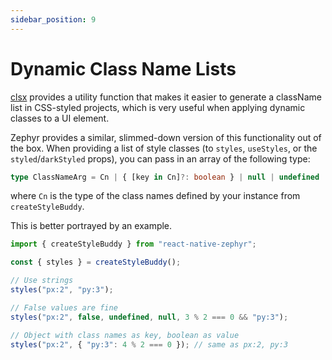 ```yaml
---
sidebar_position: 9
---
```


# Dynamic Class Name Lists

[clsx](https://github.com/lukeed/clsx#readme) provides a utility function that makes it easier to generate a className list in CSS-styled projects, which is very useful when applying dynamic classes to a UI element.

Zephyr provides a similar, slimmed-down version of this functionality out of the box. When providing a list of style classes (to `styles`, `useStyles`, or the `styled`/`darkStyled` props), you can pass in an array of the following type:

```ts
type ClassNameArg = Cn | { [key in Cn]?: boolean } | null | undefined | false;
```

where `Cn` is the type of the class names defined by your instance from `createStyleBuddy`.

This is better portrayed by an example.

```ts
import { createStyleBuddy } from "react-native-zephyr";

const { styles } = createStyleBuddy();

// Use strings
styles("px:2", "py:3");

// False values are fine
styles("px:2", false, undefined, null, 3 % 2 === 0 && "py:3");

// Object with class names as key, boolean as value
styles("px:2", { "py:3": 4 % 2 === 0 }); // same as px:2, py:3
```
